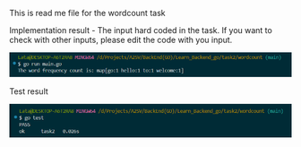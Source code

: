 This is read me file for the wordcount task

Implementation result - The input hard coded in the task. If you want to check with other inputs, please edit the code with you input.

![alt text](image.png)

Test result

![alt text](image-1.png)
